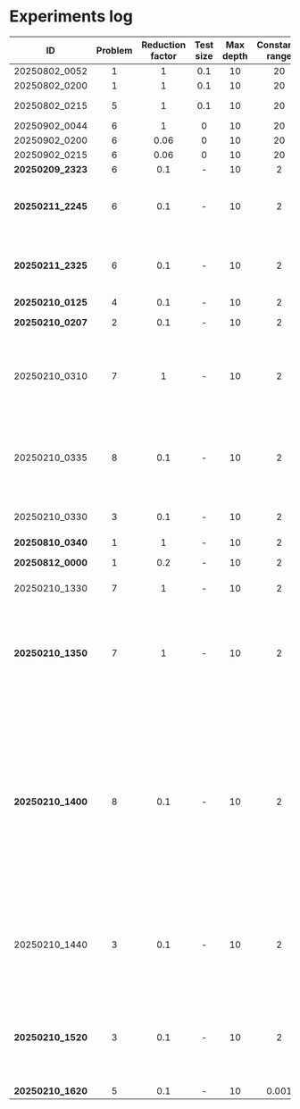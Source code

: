 # Experiments log

| ID | Problem | Reduction factor |Test size|Max depth|Constants range|Bucket size|Offspring size|Pop size| Generations| Mutation (s) (*) | Crossover (**) | Train MSE | Val MSE | Notes | Formula |
|:--:|:--:|:--:|:--:|:--:|:--:|:--:|:--:|:--:|:--:|:--:|:--:|:--:|:--:|:--:|:--:|
|20250802_0052|1|1|0.1|10|20|10|10|30|20|P|SE|6.27e-34|1.48e-33|||
|20250802_0200|1|1|0.1|10|20|10|10|30|20|P|SE|6.03e-7|6.03e-7|||
|20250802_0215|5|1|0.1|10|20|10|10|30|20|P|SE|5.60529e-16|5.28052e-16| Empirically to 0 ||
|20250902_0044|6|1|0|10|20|3|30|100|50|P|SE|1.85|-|  ||
|20250902_0200|6|0.06|0|10|20|3|30|100|100|P+ST|SE|1.85|-|  ||
|20250902_0215|6|0.06|0|10|20|3|30|100|100|P+ST|SE|1.85|-|  |``` ```|
|**20250209_2323**|6|0.1|-|10|2|3|30|100|500|P+ST|SE|0.038333|-|  |``` ```|
|**20250211_2245**|6|0.1|-|10|2|3|30|100|200|P+ST|SE|?|-|  |LP=0, Const prob = 0.5, No exp|
|**20250211_2325**|6|0.1|-|10|2|3|30|100|300|P+ST|SE|1.63e-3|-|  |LP=0, Const prob = 0.5, No exp|
|**20250210_0125**|4|0.1|-|10|2|3|30|100|300|P+ST|SE|6.85984|-|  | Penalty 0 |
|**20250210_0207**|2|0.1|-|10|2|3|30|100|300|P+ST|SE|1.9e+15|-|  |Length penalty 0|
|20250210_0310|7|1|-|10|2|3|30|100|50|P+ST|SE|35187.6|-|  |Length penalty 0.001, go up to 100-200, takes a lot of time|
|20250210_0335|8|0.1|-|10|2|3|30|100|50|P+ST|SE|7.75e+8|-|  |Length penalty 0.001, go up to 100-200, takes a lot of time|
|20250210_0330|3|0.1|-|10|2|3|30|100|500|P+ST|SE|14830.1|-|  |Length penalty 0.001|
|**20250810_0340**|1|1|-|10|2|3|10|30|30|P+ST|SE|7.12e-32|-||LP = 0|
|**20250812_0000**|1|0.2|-|10|2|3|30|100|100|P+ST|SE|7.126e-32|-||LP = 0, CP=0|
|20250210_1330|7|1|-|10|2|3|30|100|200|P+ST|SE|32953|-|  |LP = 0.001, |
|**20250210_1350**|7|1|-|10|2|3|30|100|200|P+ST|SE|32498.9|-|  |LP = 0.001, restart with SS = 30, reltol 1e-6, retain quantity=1 (ch only)|
|**20250210_1400**|8|0.1|-|10|2|3|30|100|200|P+ST (0.1)|SE|1.17e+08|-|  |LP = 0.5 * (0.001 - 1e-6) * (cos(pi * g / 25)+1) + 1e-6 if g < 25 else 0, g wrt restart, restart with SS = 30, reltol 1e-6, retain quantity=1 (ch only)|
|20250210_1440|3|0.1|-|10|2|3|30|100|200|P+ST|SE|8589|-|  |LP = 0.01 restart with SS = 30, reltol 1e-3, retain quantity=1 (ch only)|
|**20250210_1520**|3|0.1|-|10|2|3|30|100|500|P+ST|SE|7484.06|-|  |LP = 0.01 restart with SS = 30, reltol 5e-3, retain quantity=1 (ch only)|
|**20250210_1620**|5|0.1|-|10|0.001|10|30|100|200|P+ST|SE|1.88e-17|-|  |LP=0|